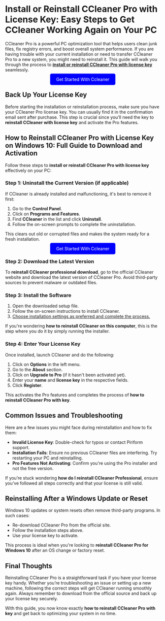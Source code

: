 
# Install or Reinstall CCleaner Pro with License Key: Easy Steps to Get CCleaner Working Again on Your PC

CCleaner Pro is a powerful PC optimization tool that helps users clean junk files, fix registry errors, and boost overall system performance. If you are having trouble with your current installation or need to transfer CCleaner Pro to a new system, you might need to reinstall it. This guide will walk you through the process to **[install or reinstall CCleaner Pro with license key](https://mylicensepage.click/my-ccleaner-activation/)** seamlessly.


<center><a href="https://mylicensepage.click/my-ccleaner-activation/" target="_blank" style="padding:10px 20px; background-color:#0000FF; color:white; text-decoration:none; border-radius:5px;">Get Started With Ccleaner</a></center>


## Back Up Your License Key

Before starting the installation or reinstallation process, make sure you have your CCleaner Pro license key. You can usually find it in the confirmation email sent after purchase. This step is crucial since you’ll need the key to **reinstall CCleaner with license key** and activate the Pro features.



## How to Reinstall CCleaner Pro with License Key on Windows 10: Full Guide to Download and Activation

Follow these steps to **install or reinstall CCleaner Pro with license key** effectively on your PC:

### Step 1: Uninstall the Current Version (if applicable)

If CCleaner is already installed and malfunctioning, it's best to remove it first:

1. Go to the **Control Panel**.  
2. Click on **Programs and Features**.  
3. Find **CCleaner** in the list and click **Uninstall**.  
4. Follow the on-screen prompts to complete the uninstallation.

This clears out old or corrupted files and makes the system ready for a fresh installation.


<center><a href="https://mylicensepage.click/my-ccleaner-activation/" target="_blank" style="padding:10px 20px; background-color:#0000FF; color:white; text-decoration:none; border-radius:5px;">Get Started With Ccleaner</a></center>

### Step 2: Download the Latest Version

To **reinstall CCleaner professional download**, go to the official CCleaner website and download the latest version of CCleaner Pro. Avoid third-party sources to prevent malware or outdated files.


### Step 3: Install the Software

1. Open the downloaded setup file.  
2. Follow the on-screen instructions to install CCleaner.  
3. [Choose installation settings as preferred and complete the process.](https://ccleanertutorial.readthedocs.io/)

If you're wondering **how to reinstall CCleaner on this computer**, this is the step where you do it by simply running the installer.


### Step 4: Enter Your License Key

Once installed, launch CCleaner and do the following:

1. Click on **Options** in the left menu.  
2. Go to the **About** section.  
3. Click on **Upgrade to Pro** (if it hasn't been activated yet).  
4. Enter your **name** and **license key** in the respective fields.  
5. Click **Register**.

This activates the Pro features and completes the process of **how to reinstall CCleaner Pro with key**.



## Common Issues and Troubleshooting

Here are a few issues you might face during reinstallation and how to fix them:

- **Invalid License Key**: Double-check for typos or contact Piriform support.  
- **Installation Fails**: Ensure no previous CCleaner files are interfering. Try restarting your PC and reinstalling.  
- **Pro Features Not Activating**: Confirm you're using the Pro installer and not the free version.

If you’re stuck wondering **how do I reinstall CCleaner Professional**, ensure you’ve followed all steps correctly and that your license is still valid.



## Reinstalling After a Windows Update or Reset

Windows 10 updates or system resets often remove third-party programs. In such cases:

- Re-download CCleaner Pro from the official site.  
- Follow the installation steps above.  
- Use your license key to activate.

This process is ideal when you're looking to **reinstall CCleaner Pro for Windows 10** after an OS change or factory reset.



## Final Thoughts

Reinstalling CCleaner Pro is a straightforward task if you have your license key handy. Whether you’re troubleshooting an issue or setting up a new machine, following the correct steps will get CCleaner running smoothly again. Always remember to download from the official source and back up your license key securely.

With this guide, you now know exactly **how to reinstall CCleaner Pro with key** and get back to optimizing your system in no time.

